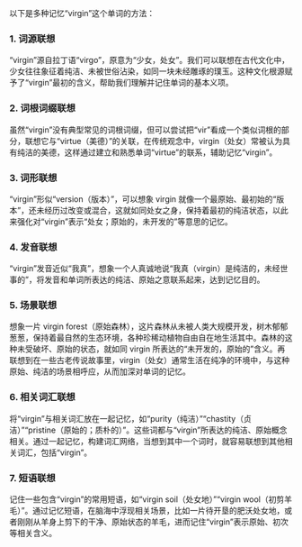 以下是多种记忆“virgin”这个单词的方法：

### 1. 词源联想
“virgin”源自拉丁语“virgo”，原意为“少女，处女”。我们可以联想在古代文化中，少女往往象征着纯洁、未被世俗沾染，如同一块未经雕琢的璞玉。这种文化根源赋予了“virgin”最初的含义，帮助我们理解并记住单词的基本义项。

### 2. 词根词缀联想
虽然“virgin”没有典型常见的词根词缀，但可以尝试把“vir”看成一个类似词根的部分，联想它与“virtue（美德）”的关联，在传统观念中，virgin（处女）常被认为具有纯洁的美德，这样通过建立和熟悉单词“virtue”的联系，辅助记忆“virgin”。

### 3. 词形联想
“virgin”形似“version（版本）”，可以想象 virgin 就像一个最原始、最初始的“版本”，还未经历过改变或混合，这就如同处女之身，保持着最初的纯洁状态，以此来强化对“virgin”表示“处女；原始的，未开发的”等意思的记忆。

### 4. 发音联想
“virgin”发音近似“我真”，想象一个人真诚地说“我真（virgin）是纯洁的，未经世事的”，将发音和单词所表达的纯洁、原始之意联系起来，达到记忆目的。

### 5. 场景联想
想象一片 virgin forest（原始森林），这片森林从未被人类大规模开发，树木郁郁葱葱，保持着最自然的生态环境，各种珍稀动植物自由自在地生活其中。森林的这种未受破坏、原始的状态，就如同 virgin 所表达的“未开发的，原始的”含义。再联想到在一些古老传说故事里，virgin（处女）通常生活在纯净的环境中，与这种原始、纯洁的场景相呼应，从而加深对单词的记忆。

### 6. 相关词汇联想
将“virgin”与相关词汇放在一起记忆，如“purity（纯洁）”“chastity（贞洁）”“pristine（原始的；质朴的）”。这些词都与“virgin”所表达的纯洁、原始概念相关。通过一起记忆，构建词汇网络，当想到其中一个词时，就容易联想到其他相关词汇，包括“virgin”。

### 7. 短语联想
记住一些包含“virgin”的常用短语，如“virgin soil（处女地）”“virgin wool（初剪羊毛）”。通过记忆短语，在脑海中浮现相关场景，比如一片待开垦的肥沃处女地，或者刚刚从羊身上剪下的干净、原始状态的羊毛，进而记住“virgin”表示原始、初次等相关含义。 